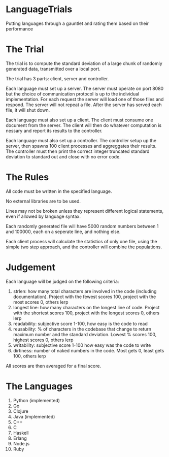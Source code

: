LanguageTrials
==============

Putting languages through a gauntlet and rating them based on their performance


The Trial
=========

The trial is to compute the standard deviation of a large chunk of randomly generated data, transmitted over a local port.

The trial has 3 parts: client, server and controller.

Each language must set up a server.  The server must operate on port 8080 but the choice of communication protocol is up to the individual implementation.  For each request the server will load one of those files and respond.  The server will not repeat a file.  After the server has served each file, it will shut down.

Each language must also set up a client.  The client must consume one document from the server.  The client will then do whatever computation is nessary and report its results to the controller.

Each language must also set up a controller.  The controller setup up the server, then spawns 100 client processes and aggreggates their results.  The controller must then print the correct integer truncated standard deviation to standard out and close with no error code.


The Rules
=========

All code must be written in the specified language.

No external libraries are to be used.

Lines may not be broken unless they represent different logical statements, even if allowed by language syntax.

Each randomly generated file will have 5000 random numbers between 1 and 100000, each on a seperate line, and nothing else.

Each client process will calculate the statistics of only one file, using the simple two step approach, and the controller will combine the populations.


Judgement
=========

Each language will be judged on the following criteria:

1.  strlen: how many total characters are involved in the code (including documentation).  Project with the fewest scores 100, project with the most scores 0, others lerp
2.  longest line: how many characters on the longest line of code.  Project with the shortest scores 100, project with the longest scores 0, others lerp
3.  readability: subjective score 1-100, how easy is the code to read
4.  reusability: % of characters in the codebase that change to return maximum number and the standard deviation.  Lowest % scores 100, highest scores 0, others lerp
5.  writability: subjective score 1-100 how easy was the code to write
6.  dirtiness: number of naked numbers in the code.  Most gets 0, least gets 100, others lerp

All scores are then averaged for a final score.


The Languages
=============

1.  Python (implemented)
2.  Go
3.  Clojure
4.  Java (implemented)
5.  C++
6.  C
7.  Haskell
8.  Erlang
9.  Node.js
10.  Ruby
